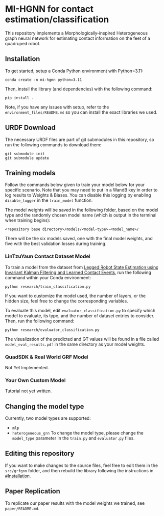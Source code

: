 # MI-HGNN for contact estimation/classification
This repository implements a Morphologically-inspired Heterogeneous graph neural network for estimating contact information on the feet of a quadruped robot.

## Installation
To get started, setup a Conda Python environment with Python=3.11:
```
conda create -n mi-hgnn python=3.11
```

Then, install the library (and dependencies) with the following command:
```
pip install .
```

Note, if you have any issues with setup, refer to the `environment_files/README.md` so you can install the exact libraries we used.

## URDF Download
The necessary URDF files are part of git submodules in this repository, so run the following commands to download them:
```
git submodule init
git submodule update
```

## Training models

Follow the commands below given to train your model below for your specific scenario. Note that you may need to put in
a WandB key in order to log results to Weights & Biases. You can disable this logging by enabling `disable_logger`
in the `train_model` function.

The model weights will be saved in the following folder, based on the model 
type and the randomly chosen model name (which is output in the terminal when training begins):
```
<repository base directory>/models/<model-type>-<model_name>/
```
There will be the six models saved, one with the final model weights, and five with the best validation losses during training.

### LinTzuYaun Contact Dataset Model

To train a model from the dataset from [Legged Robot State Estimation using Invariant Kalman Filtering and Learned Contact Events](https://arxiv.org/abs/2106.15713), run the following command within your Conda environment:

```
python research/train_classification.py
```

If you want to customize the model used, the number of layers, or the hidden size, feel free to change the corresponding variables.

To evaluate this model, edit `evaluator_classification.py` to specify which model to evaluate, its type, and the number of dataset entries to consider. Then, run the following command:

```
python research/evaluator_classification.py
```

The visualization of the predicted and GT values will be found in a file called `model_eval_results.pdf` in the same directory as your model weights.

### QuadSDK & Real World GRF Model

Not Yet Implemented.

### Your Own Custom Model

Tutorial not yet written.


## Changing the model type
Currently, two model types are supported:
- `mlp`
- `heterogeneous_gnn`
To change the model type, please change the `model_type` parameter in the `train.py` and `evaluator.py` files.

## Editing this repository
If you want to make changes to the source files, feel free to edit them in the `src/grfgnn` folder, and then 
rebuild the library following the instructions in [#Installation](#installation).

## Paper Replication
To replicate our paper results with the model weights we trained, see `paper/README.md`.